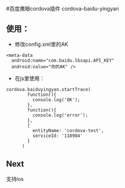 #百度鹰眼cordova插件 cordova-baidu-yingyan

## 使用：
* 修改config.xml里的AK

```
<meta-data
  android:name="com.baidu.lbsapi.API_KEY"
  android:value="你的AK" />
```

* 在js里使用：

```
cordova.baiduyingyan.startTrace(
        function(){
          console.log('OK');
        },
        function(){
          console.log('error');
        },
        {
          entityName: 'cordova-test',
          serviceId: '118984'
        }
      )
```

## Next 
支持ios
